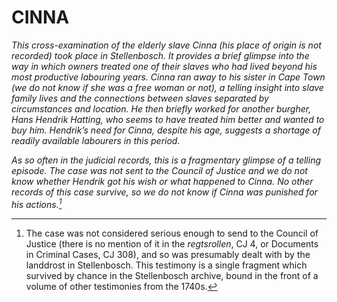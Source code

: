 # CINNA

*This cross-examination of the elderly slave Cinna (his place of origin is not recorded) took place in Stellenbosch. It provides a brief glimpse into the way in which owners treated one of their slaves who had lived beyond his most productive labouring years. Cinna ran away to his sister in Cape Town (we do not know if she was a free woman or not), a telling insight into slave family lives and the connections between slaves separated by circumstances and location. He then briefly worked for another burgher, Hans Hendrik Hatting, who seems to have treated him better and wanted to buy him. Hendrik’s need for Cinna, despite his age, suggests a shortage of readily available labourers in this period.*

*As so often in the judicial records, this is a fragmentary glimpse of a telling episode. The case was not sent to the Council of Justice and we do not know whether Hendrik got his wish or what happened to Cinna. No other records of this case survive, so we do not know if Cinna was punished for his actions.[^1]*

[^1]: The case was not considered serious enough to send to the Council of Justice (there is no mention of it in the *regtsrollen*, CJ 4, or Documents in Criminal Cases, CJ 308), and so was presumably dealt with by the landdrost in Stellenbosch. This testimony is a single fragment which survived by chance in the Stellenbosch archive, bound in the front of a volume of other testimonies from the 1740s.